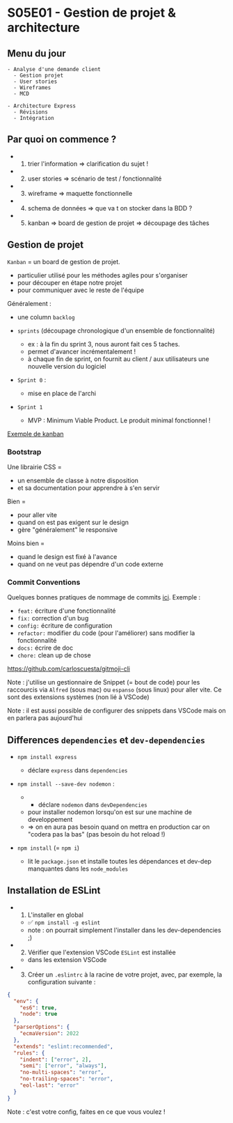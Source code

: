 # S05E01 - Gestion de projet & architecture

## Menu du jour

```
- Analyse d'une demande client
  - Gestion projet
  - User stories
  - Wireframes
  - MCD

- Architecture Express
  - Révisions
  - Intégration
```

## Par quoi on commence ? 

- 1. trier l'information => clarification du sujet ! 
- 2. user stories => scénario de test / fonctionnalité 
- 3. wireframe => maquette fonctionnelle
- 4. schema de données => que va t on stocker dans la BDD ? 
- 5. kanban => board de gestion de projet => découpage des tâches


## Gestion de projet 


`Kanban` = un board de gestion de projet.
- particulier utilisé pour les méthodes agiles pour s'organiser
- pour découper en étape notre projet
- pour communiquer avec le reste de l'équipe

Généralement : 
- une column `backlog`
- `sprints` (découpage chronologique d'un ensemble de fonctionnalité)
  - ex : à la fin du sprint 3, nous auront fait ces 5 taches.
  - permet d'avancer incrémentalement ! 
  - à chaque fin de sprint, on fournit au client / aux utilisateurs une nouvelle version du logiciel

- `Sprint 0` : 
  - mise en place de l'archi

- `Sprint 1`
  - MVP : Minimum Viable Product. Le produit minimal fonctionnel !

[Exemple de kanban](https://github.com/orgs/O-clock-Uranium/projects/5/views/1)

### Bootstrap

Une librairie CSS = 
- un ensemble de classe à notre disposition
- et sa documentation pour apprendre à s'en servir

Bien =
- pour aller vite
- quand on est pas exigent sur le design
- gère "généralement" le responsive

Moins bien = 
- quand le design est fixé à l'avance
- quand on ne veut pas dépendre d'un code externe


### Commit Conventions

Quelques bonnes pratiques de nommage de commits [ici](https://www.conventionalcommits.org/en/v1.0.0/). Exemple : 

- `feat:` écriture d'une fonctionnalité
- `fix:` correction d'un bug
- `config:` écriture de configuration
- `refactor:` modifier du code (pour l'améliorer) sans modifier la fonctionnalité
- `docs:` écrire de doc
- `chore:` clean up de chose

https://github.com/carloscuesta/gitmoji-cli



Note : j'utilise un gestionnaire de Snippet (= bout de code) pour les raccourcis via `Alfred` (sous mac) ou `espanso` (sous linux) pour aller vite. Ce sont des extensions systèmes (non lié à VSCode)

Note : il est aussi possible de configurer des snippets dans VSCode mais on en parlera pas aujourd'hui 

## Differences `dependencies` et `dev-dependencies`

- `npm install express`
  - déclare `express` dans `dependencies`

- `npm install --save-dev nodemon` :
  - - déclare `nodemon` dans `devDependencies`
  - pour installer nodemon lorsqu'on est sur une machine de developpement
  - => on en aura pas besoin quand on mettra en production car on "codera pas la bas" (pas besoin du hot reload !)

- `npm install` (= `npm i`)
  - lit le `package.json` et installe toutes les dépendances et dev-dep manquantes dans les `node_modules`


## Installation de ESLint 

- 1) L'installer en global
  - ✅ `npm install -g eslint`
  - note : on pourrait simplement l'installer dans les dev-dependencies ;) 

- 2) Vérifier que l'extension VSCode `ESLint` est installée
  - dans les extension VSCode

- 3) Créer un `.eslintrc` à la racine de votre projet, avec, par exemple, la configuration suivante : 

```json
{
  "env": {
    "es6": true,
    "node": true
  },
  "parserOptions": {
    "ecmaVersion": 2022
  },
  "extends": "eslint:recommended",
  "rules": {
    "indent": ["error", 2],
    "semi": ["error", "always"],
    "no-multi-spaces": "error",
    "no-trailing-spaces": "error",
    "eol-last": "error"
  }
}
```

Note : c'est votre config, faites en ce que vous voulez !
